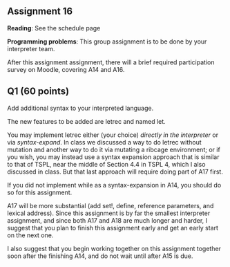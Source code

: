 ## Assignment 16

**Reading**:  See the schedule page

**Programming problems**: This group assignment is to be done by your interpreter team. 

After this assignment  assignment, there will  a brief required participation survey on Moodle, covering A14 and A16.

## Q1 (60 points)

Add additional syntax to your interpreted language.

The new features to be added are letrec and named let.
	
You may implement letrec either (your choice)
        *directly in the interpreter* or
        via *syntax-expand*. 
 In class we discussed a way to do letrec without mutation and another way to do it via mutating a ribcage environment; or if you wish, you may instead use a syntax expansion approach that is similar to that of TSPL, near the middle of Section 4.4 in TSPL 4, which I also discussed in class.  But that last approach will require doing part of A17 first.  

If you did not implement while as a syntax-expansion in A14, you should do so for this assignment.

A17 will be more substantial (add set!, define, reference parameters, and lexical address).  Since this assignment is by far the smallest interpreter assignment, and since both A17 and A18 are much longer and harder, I  suggest that you plan to finish this assignment early and get an early start on the next one.

I also suggest that you begin working together  on this assignment together soon after the finishing A14, and do not wait until after A15 is due.
